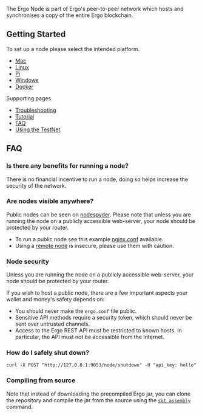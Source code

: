 The Ergo Node is part of Ergo's peer-to-peer network which hosts and synchronises a copy of the entire Ergo blockchain. 

## Getting Started

To set up a node please select the intended platform. 

- [Mac](/node/platforms/mac)
- [Linux](/node/platforms/linux)
- [Pi](/node/platforms/pi)
- [Windows](/node/platforms/windows)
- [Docker](/node/platforms/docker)

Supporting pages

- [Troubleshooting](/node/platforms/troubleshooting)
- [Tutorial](/node/platforms/tutorial)
- [FAQ](/node/#faq)
- [Using the TestNet](/dev/start/testnet)


## FAQ

### Is there any benefits for running a node?

There is no financial incentive to run a node, doing so helps increase the security of the network.


### Are nodes visible anywhere?

Public nodes can be seen on [nodespyder](https://ergo.nodespyder.io/). Please note that unless you are running the node on a publicly accessible web-server, your node should be protected by your router. 


- To run a public node see this example [nginx.conf](https://github.com/glasgowm148/ergoscripts/blob/main/misc/nginx.config) available.  
- Using a [remote node](https://github.com/ergoplatform/ergo/blob/master/src/main/resources/mainnet.conf) is insecure, please use them with caution.


### Node security

Unless you are running the node on a publicly accessible web-server, your node should be protected by your router. 

If you wish to host a public node, there are a few important aspects your wallet and money's safety depends on:

* You should never make the `ergo.conf` file public.
* Sensitive API methods require a security token, which should never be sent over untrusted channels.
* Access to the Ergo REST API must be restricted to known hosts. In particular, the API must not be accessible from the Internet.



### How do I safely shut down?

```
curl -X POST "http://127.0.0.1:9053/node/shutdown" -H "api_key: hello"
```

### Compiling from source

Note that instead of downloading the precompiled Ergo jar, you can clone the repository and compile the jar from the source using the [`sbt assembly`](https://www.scala-sbt.org/)  command.

